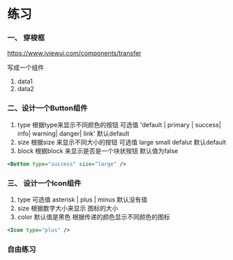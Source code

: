 # 练习

### 一、 穿梭框
https://www.iviewui.com/components/transfer

写成一个组件

1. data1
2. data2

### 二、设计一个Button组件
1. type 根据type来显示不同颜色的按钮 可选值 'default | primary | success| info| warning| danger| link' 默认default
2. size 根据size 来显示不同大小的按钮 可选值 large small defalut 默认default
3. block 根据block 来显示是否是一个块状按钮 默认值为false

```xml
<Button type="success" size="large" />
```

### 三、 设计一个Icon组件
1. type 可选值 asterisk | plus | minus 默认没有值
2. size 根据数字大小来显示 图标的大小
3. color 默认值是黑色  根据传递的颜色显示不同颜色的图标

```xml
<Icon type="plus" />
```

### 自由练习